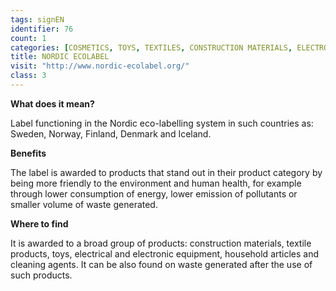 ```yaml
---
tags: signEN
identifier: 76
count: 1
categories: [COSMETICS, TOYS, TEXTILES, CONSTRUCTION MATERIALS, ELECTRONICS AND HOUSEHOLD APPLIANCES, WASTE]
title: NORDIC ECOLABEL
visit: "http://www.nordic-ecolabel.org/"
class: 3
---
```

**What does it mean?**

Label functioning in the Nordic eco-labelling system in such countries as: Sweden, Norway, Finland, Denmark and Iceland.

**Benefits**

The label is awarded to products that stand out in their product category by being more friendly to the environment and human health, for example through lower consumption of energy, lower emission of pollutants or smaller volume of waste generated.

**Where to find**

It is awarded to a broad group of products: construction materials, textile products, toys, electrical and electronic equipment, household articles and cleaning agents. It can be also found on waste generated after the use of such products.